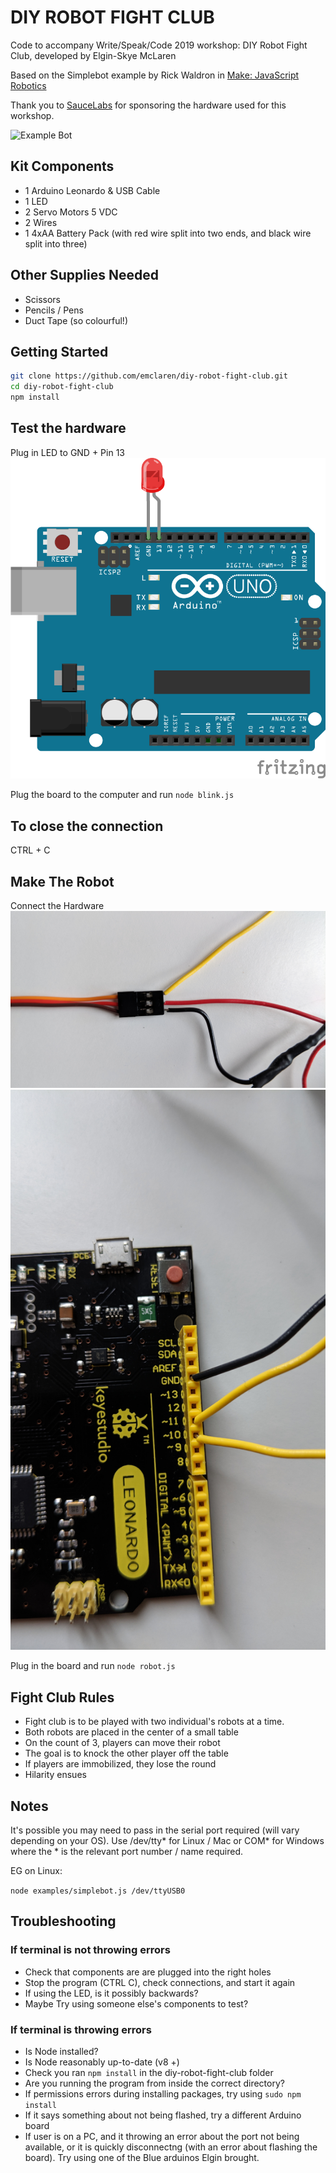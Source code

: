 # DIY ROBOT FIGHT CLUB

Code to accompany Write/Speak/Code 2019 workshop: DIY Robot Fight Club, developed by Elgin-Skye McLaren

Based on the Simplebot example by Rick Waldron in [Make: JavaScript Robotics](https://github.com/rwaldron/javascript-robotics)

Thank you to [SauceLabs](https://twitter.com/saucelabs) for sponsoring the hardware used for this workshop.

![Example Bot](images/Robot-Example.jpg)


## Kit Components
* 1 Arduino Leonardo & USB Cable
* 1 LED
* 2 Servo Motors 5 VDC
* 2 Wires
* 1 4xAA Battery Pack (with red wire split into two ends, and black wire split into three)

## Other Supplies Needed
* Scissors
* Pencils / Pens
* Duct Tape (so colourful!)

## Getting Started
```bash
git clone https://github.com/emclaren/diy-robot-fight-club.git
cd diy-robot-fight-club
npm install
```

## Test the hardware
Plug in LED to GND + Pin 13
![Wiring for Blink sketch](images/LED-Example.png)

Plug the board to the computer and run
`node blink.js`

## To close the connection
CTRL + C

## Make The Robot
Connect the Hardware
![Wiring for Servo](images/Wiring-Example2.jpg)
![Wiring for Arduino](images/Wiring-Example1.jpg)

Plug in the board and run
`node robot.js`

## Fight Club Rules
* Fight club is to be played with two individual's robots at a time.
* Both robots are placed in the center of a small table
* On the count of 3, players can move their robot
* The goal is to knock the other player off the table
* If players are immobilized, they lose the round
* Hilarity ensues


## Notes
It's possible you may need to pass in the serial port required (will vary depending on your OS). Use /dev/tty* for Linux / Mac or COM* for Windows where the * is the relevant port number / name required.

EG on Linux:

`node examples/simplebot.js /dev/ttyUSB0`


## Troubleshooting

### If terminal is not throwing errors
* Check that components are are plugged into the right holes
* Stop the program (CTRL C), check connections, and start it again
* If using the LED, is it possibly backwards?
* Maybe Try using someone else's components to test?

### If terminal is throwing errors
* Is Node installed?
* Is Node reasonably up-to-date (v8 +)
* Check you ran `npm install` in the diy-robot-fight-club folder
* Are you running the program from inside the correct directory?
* If permissions errors during installing packages, try using `sudo npm install`
* If it says something about not being flashed, try a different Arduino board
* If user is on a PC, and it throwing an error about the port not being available, or it is quickly disconnectng (with an error about flashing the board). Try using one of the Blue arduinos Elgin brought.
